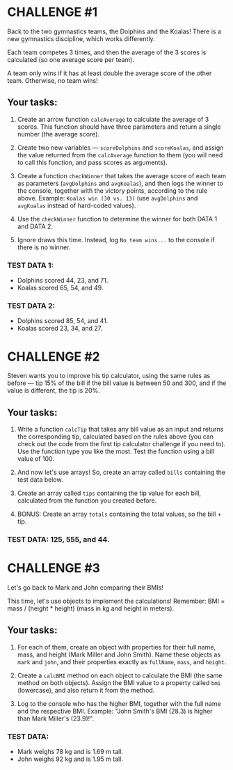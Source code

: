 # CHALLENGE #1

Back to the two gymnastics teams, the Dolphins and the Koalas! There is a new gymnastics discipline, which works differently.

Each team competes 3 times, and then the average of the 3 scores is calculated (so one average score per team).

A team only wins if it has at least double the average score of the other team. Otherwise, no team wins!

## Your tasks:

1. Create an arrow function `calcAverage` to calculate the average of 3 scores. This function should have three parameters and return a single number (the average score).

2. Create two new variables — `scoreDolphins` and `scoreKoalas`, and assign the value returned from the `calcAverage` function to them (you will need to call this function, and pass scores as arguments).

3. Create a function `checkWinner` that takes the average score of each team as parameters (`avgDolphins` and `avgKoalas`), and then logs the winner to the console, together with the victory points, according to the rule above. Example: `Koalas win (30 vs. 13)` (use `avgDolphins` and `avgKoalas` instead of hard-coded values).

4. Use the `checkWinner` function to determine the winner for both DATA 1 and DATA 2.

5. Ignore draws this time. Instead, log `No team wins...` to the console if there is no winner.

### TEST DATA 1:
- Dolphins scored 44, 23, and 71.
- Koalas scored 65, 54, and 49.

### TEST DATA 2:
- Dolphins scored 85, 54, and 41.
- Koalas scored 23, 34, and 27.


# CHALLENGE #2

Steven wants you to improve his tip calculator, using the same rules as before — tip 15% of the bill if the bill value is between 50 and 300, and if the value is different, the tip is 20%.

## Your tasks:

1. Write a function `calcTip` that takes any bill value as an input and returns the corresponding tip, calculated based on the rules above (you can check out the code from the first tip calculator challenge if you need to). Use the function type you like the most. Test the function using a bill value of 100.

2. And now let's use arrays! So, create an array called `bills` containing the test data below.

3. Create an array called `tips` containing the tip value for each bill, calculated from the function you created before.

4. BONUS: Create an array `totals` containing the total values, so the bill + tip.

### TEST DATA: 125, 555, and 44.


# CHALLENGE #3

Let's go back to Mark and John comparing their BMIs!

This time, let's use objects to implement the calculations! Remember: BMI = mass / (height * height) (mass in kg and height in meters).

## Your tasks:

1. For each of them, create an object with properties for their full name, mass, and height (Mark Miller and John Smith). Name these objects as `mark` and `john`, and their properties exactly as `fullName`, `mass`, and `height`.

2. Create a `calcBMI` method on each object to calculate the BMI (the same method on both objects). Assign the BMI value to a property called `bmi` (lowercase), and also return it from the method.

3. Log to the console who has the higher BMI, together with the full name and the respective BMI. Example: "John Smith's BMI (28.3) is higher than Mark Miller's (23.9)!".

### TEST DATA:
- Mark weighs 78 kg and is 1.69 m tall.
- John weighs 92 kg and is 1.95 m tall.
